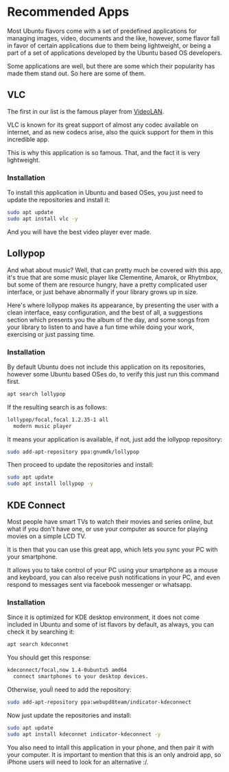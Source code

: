 # Recommended Apps

Most Ubuntu flavors come with a set of predefined applications for managing images, video, documents and the like, however, some flavor fall in favor of certain applications due to them being lightweight, or being a part of a set of applications developed by the Ubuntu based OS developers.

Some applications are well, but there are some which their popularity has made them stand out. So here are some of them.

## VLC

The first in our list is the famous player from [VideoLAN](https://www.videolan.org/).

VLC is known for its great support of almost any codec available on internet, and as new codecs arise, also the quick support for them in this incredible app.

This is why this application is so famous. That, and the fact it is very lightweight.

### Installation

To install this application in Ubuntu and based OSes, you just need to update the repositories and install it:

```bash
sudo apt update
sudo apt install vlc -y
```

And you will have the best video player ever made.

## Lollypop

And what about music? Well, that can pretty much be covered with this app, it's true that are some music player like Clementine, Amarok, or Rhytmbox, but some of them are resource hungry, have a pretty complicated user interface, or just behave abnormally if your library grows up in size.

Here's where lollypop makes its appearance, by presenting the user with a clean interface, easy configuration, and the best of all, a suggestions section which presents you the album of the day, and some songs from your library to listen to and have a fun time while doing your work, exercising or just passing time.

### Installation

By default Ubuntu does not include this application on its repositories, however some Ubuntu based OSes do, to verify this just run this command first.

```bash
apt search lollypop
```

If the resulting search is as follows:

```bash
lollypop/focal,focal 1.2.35-1 all
  modern music player
```

It means your application is available, if not, just add the lollypop repository:

```bash
sudo add-apt-repository ppa:gnumdk/lollypop
```

Then proceed to update the repositories and install:

```bash
sudo apt update
sudo apt install lollypop -y
```

## KDE Connect

Most people have smart TVs to watch their movies and series online, but what if you don't have one, or use your computer as source for playing movies on a simple LCD TV.

It is then that you can use this great app, which lets you sync your PC with your smartphone.

It allows you to take control of your PC using your smartphone as a mouse and keyboard, you can also receive push notifications in your PC, and even respond to messages sent via facebook messenger or whatsapp.

### Installation

Since it is optimized for KDE desktop environment, it does not come included in Ubuntu and some of ist flavors by default, as always, you can check it by searching it:

```bash
apt search kdeconnet
```

You should get this response:

```bash
kdeconnect/focal,now 1.4-0ubuntu5 amd64
  connect smartphones to your desktop devices.
```

Otherwise, youĺl need to add the repository:

```bash
sudo add-apt-repository ppa:webupd8team/indicator-kdeconnect
```

Now just update the repositories and install:

```bash
sudo apt update
sudo apt install kdeconnet indicator-kdeconnect -y
```

You also need to intall this application in your phone, and then pair it with your computer. It is important to mention that this is an only android app, so iPhone users will need to look for an alternative :/.